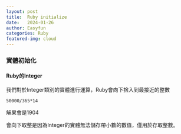 ```yaml
---
layout: post
title:  Ruby initialize
date:   2024-01-26
author: Easyfun
categories: Ruby
featured-img: cloud
---
```


### 實體初始化

#### Ruby的Integer

我們對於Integer類別的實體進行運算，Ruby會向下捨入到最接近的整數

    50000/365*14

解果會是1904

會向下取整是因為Integer的實體無法儲存帶小數的數值，僅用於存取整數。


